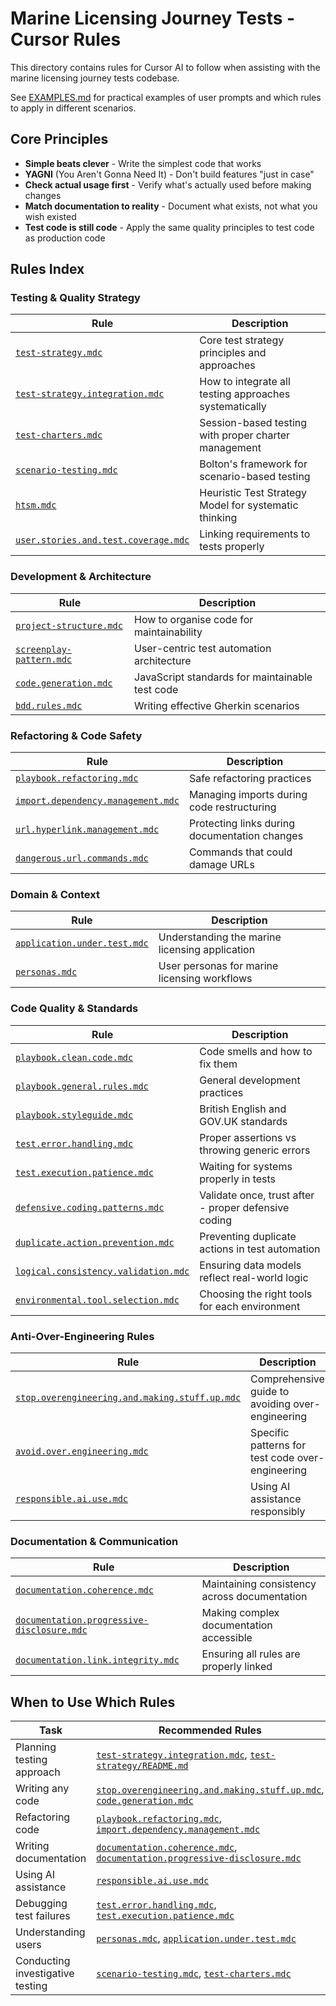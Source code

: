 # Marine Licensing Journey Tests - Cursor Rules

This directory contains rules for Cursor AI to follow when assisting with the marine licensing journey tests codebase.

See [EXAMPLES.md](./EXAMPLES.md) for practical examples of user prompts and which rules to apply in different scenarios.

## Core Principles

- **Simple beats clever** - Write the simplest code that works
- **YAGNI** (You Aren't Gonna Need It) - Don't build features "just in case"
- **Check actual usage first** - Verify what's actually used before making changes
- **Match documentation to reality** - Document what exists, not what you wish existed
- **Test code is still code** - Apply the same quality principles to test code as production code

## Rules Index

### Testing & Quality Strategy

| Rule                                                                         | Description                                            |
| ---------------------------------------------------------------------------- | ------------------------------------------------------ |
| [`test-strategy.mdc`](./test-strategy.mdc)                                   | Core test strategy principles and approaches           |
| [`test-strategy.integration.mdc`](./test-strategy.integration.mdc)           | How to integrate all testing approaches systematically |
| [`test-charters.mdc`](./test-charters.mdc)                                   | Session-based testing with proper charter management   |
| [`scenario-testing.mdc`](./scenario-testing.mdc)                             | Bolton's framework for scenario-based testing          |
| [`htsm.mdc`](./htsm.mdc)                                                     | Heuristic Test Strategy Model for systematic thinking  |
| [`user.stories.and.test.coverage.mdc`](./user.stories.and.test.coverage.mdc) | Linking requirements to tests properly                 |

### Development & Architecture

| Rule                                                 | Description                                     |
| ---------------------------------------------------- | ----------------------------------------------- |
| [`project-structure.mdc`](./project-structure.mdc)   | How to organise code for maintainability        |
| [`screenplay-pattern.mdc`](./screenplay-pattern.mdc) | User-centric test automation architecture       |
| [`code.generation.mdc`](./code.generation.mdc)       | JavaScript standards for maintainable test code |
| [`bdd.rules.mdc`](./bdd.rules.mdc)                   | Writing effective Gherkin scenarios             |

### Refactoring & Code Safety

| Rule                                                                     | Description                                   |
| ------------------------------------------------------------------------ | --------------------------------------------- |
| [`playbook.refactoring.mdc`](./playbook.refactoring.mdc)                 | Safe refactoring practices                    |
| [`import.dependency.management.mdc`](./import.dependency.management.mdc) | Managing imports during code restructuring    |
| [`url.hyperlink.management.mdc`](./url.hyperlink.management.mdc)         | Protecting links during documentation changes |
| [`dangerous.url.commands.mdc`](./dangerous.url.commands.mdc)             | Commands that could damage URLs               |

### Domain & Context

| Rule                                                         | Description                                    |
| ------------------------------------------------------------ | ---------------------------------------------- |
| [`application.under.test.mdc`](./application.under.test.mdc) | Understanding the marine licensing application |
| [`personas.mdc`](./personas.mdc)                             | User personas for marine licensing workflows   |

### Code Quality & Standards

| Rule                                                                         | Description                                          |
| ---------------------------------------------------------------------------- | ---------------------------------------------------- |
| [`playbook.clean.code.mdc`](./playbook.clean.code.mdc)                       | Code smells and how to fix them                      |
| [`playbook.general.rules.mdc`](./playbook.general.rules.mdc)                 | General development practices                        |
| [`playbook.styleguide.mdc`](./playbook.styleguide.mdc)                       | British English and GOV.UK standards                 |
| [`test.error.handling.mdc`](./test.error.handling.mdc)                       | Proper assertions vs throwing generic errors         |
| [`test.execution.patience.mdc`](./test.execution.patience.mdc)               | Waiting for systems properly in tests                |
| [`defensive.coding.patterns.mdc`](./defensive.coding.patterns.mdc)           | Validate once, trust after - proper defensive coding |
| [`duplicate.action.prevention.mdc`](./duplicate.action.prevention.mdc)       | Preventing duplicate actions in test automation      |
| [`logical.consistency.validation.mdc`](./logical.consistency.validation.mdc) | Ensuring data models reflect real-world logic        |
| [`environmental.tool.selection.mdc`](./environmental.tool.selection.mdc)     | Choosing the right tools for each environment        |

### Anti-Over-Engineering Rules

| Rule                                                                                             | Description                                      |
| ------------------------------------------------------------------------------------------------ | ------------------------------------------------ |
| [`stop.overengineering.and.making.stuff.up.mdc`](./stop.overengineering.and.making.stuff.up.mdc) | Comprehensive guide to avoiding over-engineering |
| [`avoid.over.engineering.mdc`](./avoid.over.engineering.mdc)                                     | Specific patterns for test code over-engineering |
| [`responsible.ai.use.mdc`](./responsible.ai.use.mdc)                                             | Using AI assistance responsibly                  |

### Documentation & Communication

| Rule                                                                                     | Description                                  |
| ---------------------------------------------------------------------------------------- | -------------------------------------------- |
| [`documentation.coherence.mdc`](./documentation.coherence.mdc)                           | Maintaining consistency across documentation |
| [`documentation.progressive-disclosure.mdc`](./documentation.progressive-disclosure.mdc) | Making complex documentation accessible      |
| [`documentation.link.integrity.mdc`](./documentation.link.integrity.mdc)                 | Ensuring all rules are properly linked       |

## When to Use Which Rules

| Task                             | Recommended Rules                                                                                                                                        |
| -------------------------------- | -------------------------------------------------------------------------------------------------------------------------------------------------------- |
| Planning testing approach        | [`test-strategy.integration.mdc`](./test-strategy.integration.mdc), [`test-strategy/README.md`](../test-strategy/README.md)                              |
| Writing any code                 | [`stop.overengineering.and.making.stuff.up.mdc`](./stop.overengineering.and.making.stuff.up.mdc), [`code.generation.mdc`](./code.generation.mdc)         |
| Refactoring code                 | [`playbook.refactoring.mdc`](./playbook.refactoring.mdc), [`import.dependency.management.mdc`](./import.dependency.management.mdc)                       |
| Writing documentation            | [`documentation.coherence.mdc`](./documentation.coherence.mdc), [`documentation.progressive-disclosure.mdc`](./documentation.progressive-disclosure.mdc) |
| Using AI assistance              | [`responsible.ai.use.mdc`](./responsible.ai.use.mdc)                                                                                                     |
| Debugging test failures          | [`test.error.handling.mdc`](./test.error.handling.mdc), [`test.execution.patience.mdc`](./test.execution.patience.mdc)                                   |
| Understanding users              | [`personas.mdc`](./personas.mdc), [`application.under.test.mdc`](./application.under.test.mdc)                                                           |
| Conducting investigative testing | [`scenario-testing.mdc`](./scenario-testing.mdc), [`test-charters.mdc`](./test-charters.mdc)                                                             |
